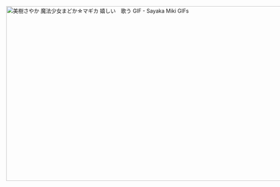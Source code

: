 <img src="https://c.tenor.com/yfNhPZ6QDMQAAAAC/sayaka-miki.gif" alt="美樹さやか 魔法少女まどか☆マギカ 嬉しい　歌う GIF - Sayaka Miki GIFs" style="max-width: 833px;" width="833" height="468.3534136546185">

